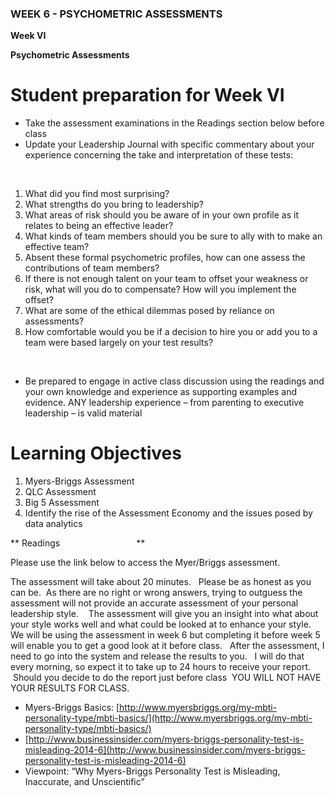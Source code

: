 ### WEEK 6 - PSYCHOMETRIC ASSESSMENTS

**Week VI**

**Psychometric Assessments**

# **Student preparation for Week VI**

- Take the assessment examinations in the Readings section below before class
- Update your Leadership Journal with specific commentary about your experience concerning the take and interpretation of these tests:

 

1. What did you find most surprising?
2. What strengths do you bring to leadership?
3. What areas of risk should you be aware of in your own profile as it relates to being an effective leader?
4. What kinds of team members should you be sure to ally with to make an effective team?
5. Absent these formal psychometric profiles, how can one assess the contributions of team members?
6. If there is not enough talent on your team to offset your weakness or risk, what will you do to compensate? How will you implement the offset?
7. What are some of the ethical dilemmas posed by reliance on assessments?
8. How comfortable would you be if a decision to hire you or add you to a team were based largely on your test results?

 

- Be prepared to engage in active class discussion using the readings and your own knowledge and experience as supporting examples and evidence. ANY leadership experience – from parenting to executive leadership – is valid material

# **Learning Objectives**

1. Myers-Briggs Assessment
2. QLC Assessment
3. Big 5 Assessment
4. Identify the rise of the Assessment Economy and the issues posed by data analytics

** Readings                               **

Please use the link below to access the Myer/Briggs assessment.

The assessment will take about 20 minutes.   Please be as honest as you can be.  As there are no right or wrong answers, trying to outguess the assessment will not provide an accurate assessment of your personal leadership style.    The assessment will give you an insight into what about your style works well and what could be looked at to enhance your style.  We will be using the assessment in week 6 but completing it before week 5 will enable you to get a good look at it before class.   After the assessment, I need to go into the system and release the results to you.   I will do that every morning, so expect it to take up to 24 hours to receive your report.    Should you decide to do the report just before class  YOU WILL NOT HAVE YOUR RESULTS FOR CLASS.

- Myers-Briggs Basics: [http://www.myersbriggs.org/my-mbti-personality-type/mbti-basics/](http://www.myersbriggs.org/my-mbti-personality-type/mbti-basics/)
- [http://www.businessinsider.com/myers-briggs-personality-test-is-misleading-2014-6](http://www.businessinsider.com/myers-briggs-personality-test-is-misleading-2014-6)
- Viewpoint: “Why Myers-Briggs Personality Test is Misleading, Inaccurate, and Unscientific”